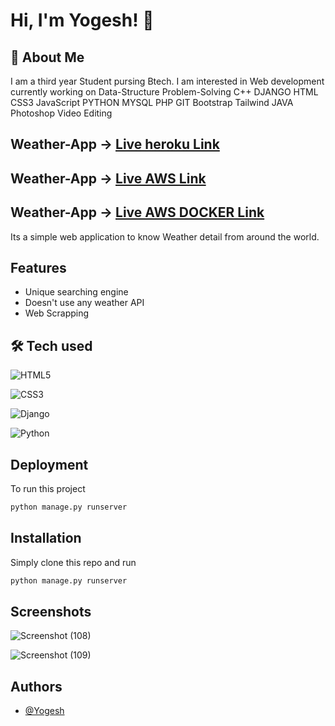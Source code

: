 
# Hi, I'm Yogesh! 👋

  
## 🚀 About Me
I am a third year Student pursing Btech. I am interested in Web development currently working on Data-Structure Problem-Solving C++ DJANGO HTML CSS3 JavaScript PYTHON MYSQL PHP GIT Bootstrap Tailwind JAVA Photoshop Video Editing

  
## Weather-App -> [Live heroku Link](https://weatherappplication.herokuapp.com/)
## Weather-App -> [Live AWS Link](http://ec2-3-111-23-43.ap-south-1.compute.amazonaws.com:8001/)
## Weather-App -> [Live AWS DOCKER Link](http://ec2-3-111-23-43.ap-south-1.compute.amazonaws.com:8000/)

Its a simple web application to know Weather detail from around the world.



## Features

- Unique searching engine
- Doesn't use any weather API
- Web Scrapping
## 🛠 Tech used

![HTML5](https://img.shields.io/badge/html5-%23E34F26.svg?style=for-the-badge&logo=html5&logoColor=white)

![CSS3](https://img.shields.io/badge/css3-%231572B6.svg?style=for-the-badge&logo=css3&logoColor=white)

![Django](https://img.shields.io/badge/django-%23092E20.svg?style=for-the-badge&logo=django&logoColor=white)

![Python](https://img.shields.io/badge/python-3670A0?style=for-the-badge&logo=python&logoColor=ffdd54)

## Deployment

To run this project

```bash
python manage.py runserver
```

  
## Installation

Simply clone this repo
and run

```bash
python manage.py runserver
```
    
## Screenshots

![Screenshot (108)](https://user-images.githubusercontent.com/52989607/137305596-cbc37d0f-0065-4e13-9d6e-a327324dc915.png)

![Screenshot (109)](https://user-images.githubusercontent.com/52989607/137305604-58c63bee-777b-44a6-be9c-fd862ce42dfd.png)


## Authors

- [@Yogesh](https://www.github.com/yogesh2k21)

  
